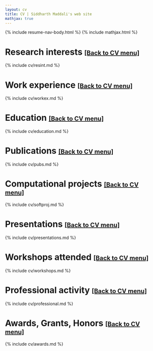 ```yaml
---
layout: cv
title: CV | Siddharth Maddali's web site
mathjax: true
---
```

{% include resume-nav-body.html %}
{% include mathjax.html %}


# <a name="resint"></a>Research interests <a href="#cv-menu" style="font-size:20px;">[Back to CV menu]</a>

{% include cv/resint.md %} <!-- Hey what do you know, this works in Jekyll. -->

# <a name="workex"></a>Work experience <a href="#cv-menu" style="font-size:20px;">[Back to CV menu]</a>

{% include cv/workex.md %}

# <a name="education"></a>Education <a href="#cv-menu" style="font-size:20px;">[Back to CV menu]</a>

{% include cv/education.md %}

# <a name="pubs"></a>Publications <a href="#cv-menu" style="font-size:20px;">[Back to CV menu]</a>

{% include cv/pubs.md %}

# <a name="softproj"></a>Computational projects <a href="#cv-menu" style="font-size:20px;">[Back to CV menu]</a>

{% include cv/softproj.md %}

# <a name="presentations"></a>Presentations <a href="#cv-menu" style="font-size:20px;">[Back to CV menu]</a>

{% include cv/presentations.md %}

# <a name="workshops"></a>Workshops attended <a href="#cv-menu" style="font-size:20px;">[Back to CV menu]</a>

{% include cv/workshops.md %}

# <a name="professional"></a>Professional activity <a href="#cv-menu" style="font-size:20px;">[Back to CV menu]</a>

{% include cv/professional.md %}

# <a name="awards"></a>Awards, Grants, Honors <a href="#cv-menu" style="font-size:20px;">[Back to CV menu]</a>

{% include cv/awards.md %}

<!--
<script>
	window.onscroll = function() {myFunction()};
	
	var navbar = document.getElementById("navbar");
	var sticky = navbar.offsetTop;
	
	function myFunction() {
		if (window.pageYOffset >= sticky) {
			navbar.classList.add("sticky")
		} else {
			navbar.classList.remove("sticky");
		}
	}
</script>
-->
